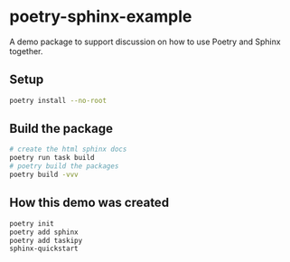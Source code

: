 # poetry-sphinx-example

A demo package to support discussion on how to use Poetry and Sphinx together.


## Setup

```bash
poetry install --no-root
```

## Build the package

```bash
# create the html sphinx docs
poetry run task build
# poetry build the packages
poetry build -vvv
```

## How this demo was created

```bash
poetry init
poetry add sphinx
poetry add taskipy
sphinx-quickstart
```